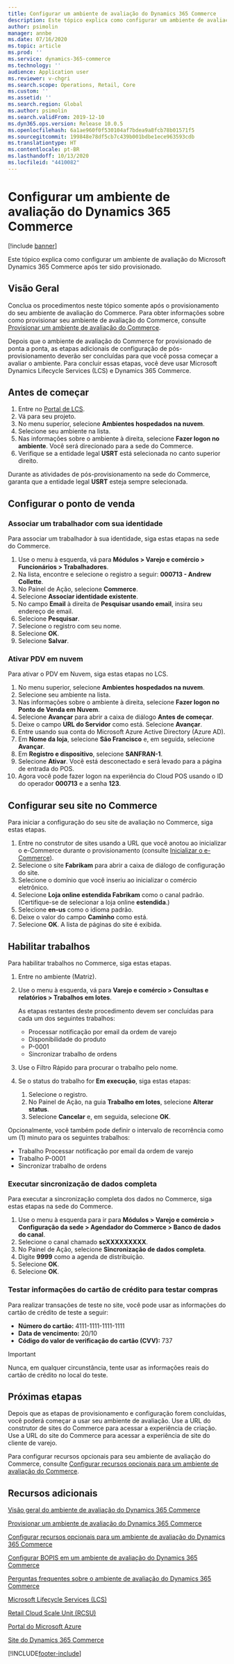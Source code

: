 ```yaml
---
title: Configurar um ambiente de avaliação do Dynamics 365 Commerce
description: Este tópico explica como configurar um ambiente de avaliação do Microsoft Dynamics 365 Commerce após ter sido provisionado.
author: psimolin
manager: annbe
ms.date: 07/16/2020
ms.topic: article
ms.prod: ''
ms.service: dynamics-365-commerce
ms.technology: ''
audience: Application user
ms.reviewer: v-chgri
ms.search.scope: Operations, Retail, Core
ms.custom: ''
ms.assetid: ''
ms.search.region: Global
ms.author: psimolin
ms.search.validFrom: 2019-12-10
ms.dyn365.ops.version: Release 10.0.5
ms.openlocfilehash: 6a1ae960f0f530104af7bdea9a8fcb78b01571f5
ms.sourcegitcommit: 199848e78df5cb7c439b001bdbe1ece963593cdb
ms.translationtype: HT
ms.contentlocale: pt-BR
ms.lasthandoff: 10/13/2020
ms.locfileid: "4410082"
---
```

# <a name="configure-a-dynamics-365-commerce-evaluation-environment"></a>Configurar um ambiente de avaliação do Dynamics 365 Commerce

[!include [banner](includes/banner.md)]

Este tópico explica como configurar um ambiente de avaliação do Microsoft Dynamics 365 Commerce após ter sido provisionado.

## <a name="overview"></a>Visão Geral

Conclua os procedimentos neste tópico somente após o provisionamento do seu ambiente de avaliação do Commerce. Para obter informações sobre como provisionar seu ambiente de avaliação do Commerce, consulte [Provisionar um ambiente de avaliação do Commerce](provisioning-guide.md).

Depois que o ambiente de avaliação do Commerce for provisionado de ponta a ponta, as etapas adicionais de configuração de pós-provisionamento deverão ser concluídas para que você possa começar a avaliar o ambiente. Para concluir essas etapas, você deve usar Microsoft Dynamics Lifecycle Services (LCS) e Dynamics 365 Commerce.

## <a name="before-you-start"></a>Antes de começar

1. Entre no [Portal de LCS](https://lcs.dynamics.com).
1. Vá para seu projeto.
1. No menu superior, selecione **Ambientes hospedados na nuvem**.
1. Selecione seu ambiente na lista.
1. Nas informações sobre o ambiente à direita, selecione **Fazer logon no ambiente**. Você será direcionado para a sede do Commerce.
1. Verifique se a entidade legal **USRT** está selecionada no canto superior direito.

Durante as atividades de pós-provisionamento na sede do Commerce, garanta que a entidade legal **USRT** esteja sempre selecionada.

## <a name="configure-the-point-of-sale"></a>Configurar o ponto de venda

### <a name="associate-a-worker-with-your-identity"></a>Associar um trabalhador com sua identidade

Para associar um trabalhador à sua identidade, siga estas etapas na sede do Commerce.

1. Use o menu à esquerda, vá para **Módulos \> Varejo e comércio \> Funcionários \> Trabalhadores**.
1. Na lista, encontre e selecione o registro a seguir: **000713 - Andrew Collette**.
1. No Painel de Ação, selecione **Commerce**.
1. Selecione **Associar identidade existente**.
1. No campo **Email** à direita de **Pesquisar usando email**, insira seu endereço de email.
1. Selecione **Pesquisar**.
1. Selecione o registro com seu nome.
1. Selecione **OK**.
1. Selecione **Salvar**.

### <a name="activate-cloud-pos"></a>Ativar PDV em nuvem

Para ativar o PDV em Nuvem, siga estas etapas no LCS.

1. No menu superior, selecione **Ambientes hospedados na nuvem**.
1. Selecione seu ambiente na lista.
1. Nas informações sobre o ambiente à direita, selecione **Fazer logon no Ponto de Venda em Nuvem**.
1. Selecione **Avançar** para abrir a caixa de diálogo **Antes de começar**.
1. Deixe o campo **URL do Servidor** como está. Selecione **Avançar**.
1. Entre usando sua conta do Microsoft Azure Active Directory (Azure AD).
1. Em **Nome da loja**, selecione **São Francisco** e, em seguida, selecione **Avançar**.
1. Em **Registro e dispositivo**, selecione **SANFRAN-1**.
1. Selecione **Ativar**. Você está desconectado e será levado para a página de entrada do POS.
1. Agora você pode fazer logon na experiência do Cloud POS usando o ID do operador **000713** e a senha **123**.

## <a name="set-up-your-site-in-commerce"></a>Configurar seu site no Commerce

Para iniciar a configuração do seu site de avaliação no Commerce, siga estas etapas.

1. Entre no construtor de sites usando a URL que você anotou ao inicializar o e-Commerce durante o provisionamento (consulte [Inicializar o e-Commerce](provisioning-guide.md#initialize-e-commerce)).
1. Selecione o site **Fabrikam** para abrir a caixa de diálogo de configuração do site.
1. Selecione o domínio que você inseriu ao inicializar o comércio eletrônico.
1. Selecione **Loja online estendida Fabrikam** como o canal padrão. (Certifique-se de selecionar a loja online **estendida**.)
1. Selecione **en-us** como o idioma padrão.
1. Deixe o valor do campo **Caminho** como está.
1. Selecione **OK**. A lista de páginas do site é exibida.

## <a name="enable-jobs"></a>Habilitar trabalhos

Para habilitar trabalhos no Commerce, siga estas etapas.

1. Entre no ambiente (Matriz).
1. Use o menu à esquerda, vá para **Varejo e comércio \> Consultas e relatórios \> Trabalhos em lotes**.

    As etapas restantes deste procedimento devem ser concluídas para cada um dos seguintes trabalhos:

    * Processar notificação por email da ordem de varejo
    * Disponibilidade do produto
    * P-0001
    * Sincronizar trabalho de ordens

1. Use o Filtro Rápido para procurar o trabalho pelo nome.
1. Se o status do trabalho for **Em execução**, siga estas etapas:

    1. Selecione o registro.
    1. No Painel de Ação, na guia **Trabalho em lotes**, selecione **Alterar status**.
    1. Selecione **Cancelar** e, em seguida, selecione **OK**.

Opcionalmente, você também pode definir o intervalo de recorrência como um (1) minuto para os seguintes trabalhos:

* Trabalho Processar notificação por email da ordem de varejo
* Trabalho P-0001
* Sincronizar trabalho de ordens

### <a name="run-full-data-synchronization"></a>Executar sincronização de dados completa

Para executar a sincronização completa dos dados no Commerce, siga estas etapas na sede do Commerce.

1. Use o menu à esquerda para ir para **Módulos \> Varejo e comércio \> Configuração da sede \> Agendador do Commerce \> Banco de dados do canal**.
1. Selecione o canal chamado **scXXXXXXXXX**.
1. No Painel de Ação, selecione **Sincronização de dados completa**.
1. Digite **9999** como a agenda de distribuição.
1. Selecione **OK**.
1. Selecione **OK**.

### <a name="test-credit-card-information-to-do-test-purchases"></a>Testar informações do cartão de crédito para testar compras

Para realizar transações de teste no site, você pode usar as informações do cartão de crédito de teste a seguir:

- **Número do cartão:** 4111-1111-1111-1111
- **Data de vencimento:** 20/10
- **Código do valor de verificação do cartão (CVV):** 737

> [!IMPORTANT]
> Nunca, em qualquer circunstância, tente usar as informações reais do cartão de crédito no local do teste.

## <a name="next-steps"></a>Próximas etapas

Depois que as etapas de provisionamento e configuração forem concluídas, você poderá começar a usar seu ambiente de avaliação. Use a URL do construtor de sites do Commerce para acessar a experiência de criação. Use a URL do site do Commerce para acessar a experiência de site do cliente de varejo.

Para configurar recursos opcionais para seu ambiente de avaliação do Commerce, consulte [Configurar recursos opcionais para um ambiente de avaliação do Commerce](cpe-optional-features.md).

## <a name="additional-resources"></a>Recursos adicionais

[Visão geral do ambiente de avaliação do Dynamics 365 Commerce](cpe-overview.md)

[Provisionar um ambiente de avaliação do Dynamics 365 Commerce](provisioning-guide.md)

[Configurar recursos opcionais para um ambiente de avaliação do Dynamics 365 Commerce](cpe-optional-features.md)

[Configurar BOPIS em um ambiente de avaliação do Dynamics 365 Commerce](cpe-bopis.md)

[Perguntas frequentes sobre o ambiente de avaliação do Dynamics 365 Commerce](cpe-faq.md)

[Microsoft Lifecycle Services (LCS)](https://docs.microsoft.com/dynamics365/unified-operations/dev-itpro/lifecycle-services/lcs-user-guide)

[Retail Cloud Scale Unit (RCSU)](https://docs.microsoft.com/business-applications-release-notes/october18/dynamics365-retail/retail-cloud-scale-unit)

[Portal do Microsoft Azure](https://azure.microsoft.com/features/azure-portal)

[Site do Dynamics 365 Commerce](https://aka.ms/Dynamics365CommerceWebsite)


[!INCLUDE[footer-include](../includes/footer-banner.md)]